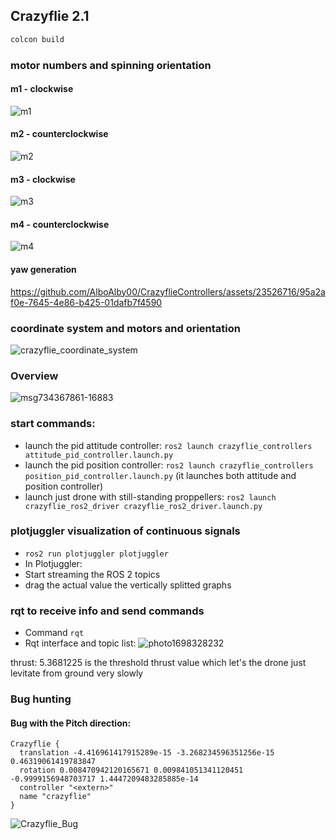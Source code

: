 



## Crazyflie 2.1

```s
colcon build
```

### motor numbers and spinning orientation

#### m1 - clockwise
![m1](https://github.com/AlboAlby00/CrazyflieControllers/assets/23526716/6d818960-ba34-4e41-8b84-6226d07ec23c)


#### m2 - counterclockwise
![m2](https://github.com/AlboAlby00/CrazyflieControllers/assets/23526716/22949faf-5311-4327-bd66-b3dcd1d5c061)

#### m3 - clockwise
![m3](https://github.com/AlboAlby00/CrazyflieControllers/assets/23526716/5395d51b-9080-424e-8d01-99bd3c10c1c2)

#### m4 - counterclockwise
![m4](https://github.com/AlboAlby00/CrazyflieControllers/assets/23526716/0b32600a-bad9-4c78-91b8-0753a321e449)



#### yaw generation

https://github.com/AlboAlby00/CrazyflieControllers/assets/23526716/95a2af0e-7645-4e86-b425-01dafb7f4590

### coordinate system and motors and orientation
![crazyflie_coordinate_system](https://github.com/AlboAlby00/CrazyflieControllers/assets/23526716/a7b6904f-05e3-4853-8cea-51ab7b48541a)

### Overview
![msg734367861-16883](https://github.com/AlboAlby00/CrazyflieControllers/assets/23526716/53508fcd-6208-40b6-823a-055a93c55f19)



### start commands:
- launch the pid attitude controller:  `ros2 launch crazyflie_controllers attitude_pid_controller.launch.py`
- launch the pid position controller:  `ros2 launch crazyflie_controllers position_pid_controller.launch.py` (it launches both attitude and position controller)
- launch just drone with still-standing proppellers: `ros2 launch crazyflie_ros2_driver crazyflie_ros2_driver.launch.py`

### plotjuggler visualization of continuous signals
- `ros2 run plotjuggler plotjuggler`
- In Plotjuggler:
- Start streaming the ROS 2 topics
- drag the actual value the vertically splitted graphs

### rqt to receive info and send commands
- Command `rqt`
- Rqt interface and topic list:
![photo1698328232](https://github.com/AlboAlby00/CrazyflieControllers/assets/23526716/7bb07329-8aa6-478b-b2d9-063774010c98)

thrust: 5.3681225 is the threshold thrust value which let's the drone just levitate from ground very slowly


### Bug hunting

#### Bug with the Pitch direction:

```
Crazyflie {
  translation -4.416961417915289e-15 -3.268234596351256e-15 0.46319061419783847
  rotation 0.008470942120165671 0.009841051341120451 -0.9999156948703717 1.4447209483285885e-14
  controller "<extern>"
  name "crazyflie"
}
```
![Crazyflie_Bug](https://github.com/AlboAlby00/CrazyflieControllers/assets/23526716/45f4fe91-cbef-43f8-8ff5-9cba6c02bbb4)
